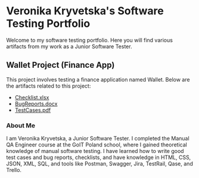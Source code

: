 # Veronika Kryvetska's Software Testing Portfolio

Welcome to my software testing portfolio. Here you will find various artifacts from my work as a Junior Software Tester.

## Wallet Project (Finance App)
This project involves testing a finance application named Wallet. Below are the artifacts related to this project:

- [Checklist.xlsx](Wallet/Checklist_Wallet.xlsx)
- [BugReports.docx](Wallet/BugReports_Wallet(Jira).doc)
- [TestCases.pdf](Wallet/TestCases_Wallet.pdf)

### About Me
I am Veronika Kryvetska, a Junior Software Tester. I completed the Manual QA Engineer course at the GoIT Poland school, where I gained theoretical knowledge of manual software testing. I have learned how to write good test cases and bug reports, checklists, and have knowledge in HTML, CSS, JSON, XML, SQL, and tools like Postman, Swagger, Jira, TestRail, Qase, and Trello.
